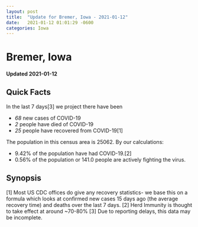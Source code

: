 ```yaml
---
layout: post
title:  "Update for Bremer, Iowa - 2021-01-12"
date:   2021-01-12 01:01:29 -0600
categories: Iowa
---
```


# Bremer, Iowa
#### Updated 2021-01-12

## Quick Facts

In the last 7 days[3] we project there have been
- *68* new cases of COVID-19
- *2* people have died of COVID-19
- *25* people have recovered from COVID-19[1]

The population in this census area is 25062. By our calculations:
- 9.42% of the population have had COVID-19.[2]
- 0.56% of the population or 141.0 people are actively fighting the virus.

## Synopsis




[1] Most US CDC offices do give any recovery statistics- we base this on a formula which looks at confirmed new cases
15 days ago (the average recovery time) and deaths over the last 7 days.
[2] Herd Immunity is thought to take effect at around ~70-80%
[3] Due to reporting delays, this data may be incomplete. 
    